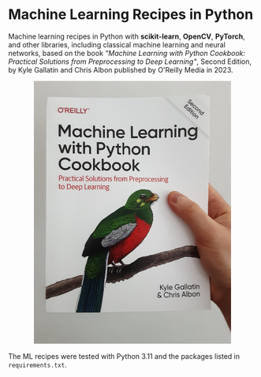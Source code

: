 # Machine Learning Recipes in Python

Machine learning recipes in Python with **scikit-learn**, **OpenCV**, **PyTorch**, and other libraries, including classical machine learning and neural networks, based on the book *"Machine Learning with Python Cookbook: Practical Solutions from Preprocessing to Deep Learning"*, Second Edition, by Kyle Gallatin and Chris Albon published by O'Reilly Media in 2023. 

<p align="center">
  <img src="https://github.com/ax-va/Python-Machine-Learning-Recipes-Gallatin-Albon-2023/blob/main/cookbook.jpg" width="400" />
</p>

The ML recipes were tested with Python 3.11 and the packages listed in `requirements.txt`.
